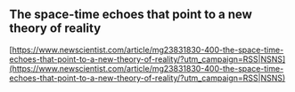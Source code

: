 ## The space-time echoes that point to a new theory of reality
  
  [https://www.newscientist.com/article/mg23831830-400-the-space-time-echoes-that-point-to-a-new-theory-of-reality/?utm_campaign=RSS|NSNS](https://www.newscientist.com/article/mg23831830-400-the-space-time-echoes-that-point-to-a-new-theory-of-reality/?utm_campaign=RSS|NSNS)